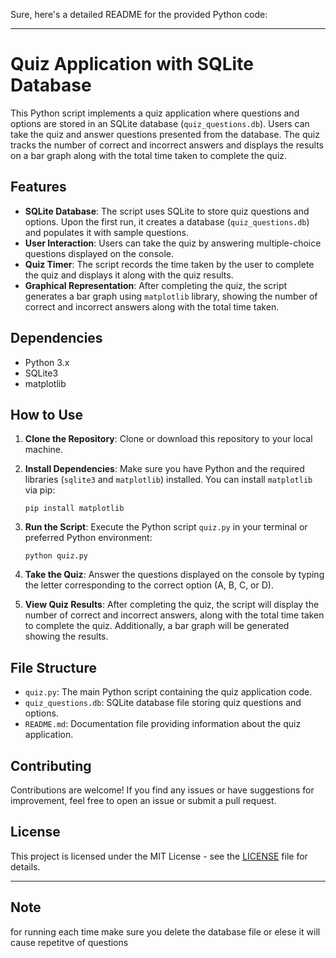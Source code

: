 Sure, here's a detailed README for the provided Python code:

---

# Quiz Application with SQLite Database

This Python script implements a quiz application where questions and options are stored in an SQLite database (`quiz_questions.db`). Users can take the quiz and answer questions presented from the database. The quiz tracks the number of correct and incorrect answers and displays the results on a bar graph along with the total time taken to complete the quiz.

## Features

- **SQLite Database**: The script uses SQLite to store quiz questions and options. Upon the first run, it creates a database (`quiz_questions.db`) and populates it with sample questions.
- **User Interaction**: Users can take the quiz by answering multiple-choice questions displayed on the console.
- **Quiz Timer**: The script records the time taken by the user to complete the quiz and displays it along with the quiz results.
- **Graphical Representation**: After completing the quiz, the script generates a bar graph using `matplotlib` library, showing the number of correct and incorrect answers along with the total time taken.

## Dependencies

- Python 3.x
- SQLite3
- matplotlib

## How to Use

1. **Clone the Repository**: Clone or download this repository to your local machine.
   
2. **Install Dependencies**: Make sure you have Python and the required libraries (`sqlite3` and `matplotlib`) installed. You can install `matplotlib` via pip:

    ```
    pip install matplotlib
    ```

3. **Run the Script**: Execute the Python script `quiz.py` in your terminal or preferred Python environment:

    ```
    python quiz.py
    ```

4. **Take the Quiz**: Answer the questions displayed on the console by typing the letter corresponding to the correct option (A, B, C, or D).

5. **View Quiz Results**: After completing the quiz, the script will display the number of correct and incorrect answers, along with the total time taken to complete the quiz. Additionally, a bar graph will be generated showing the results.

## File Structure

- `quiz.py`: The main Python script containing the quiz application code.
- `quiz_questions.db`: SQLite database file storing quiz questions and options.
- `README.md`: Documentation file providing information about the quiz application.

## Contributing

Contributions are welcome! If you find any issues or have suggestions for improvement, feel free to open an issue or submit a pull request.

## License

This project is licensed under the MIT License - see the [LICENSE](LICENSE) file for details.

---

## Note 
for running each time make sure you delete the database file or elese it will cause repetitve of questions 
